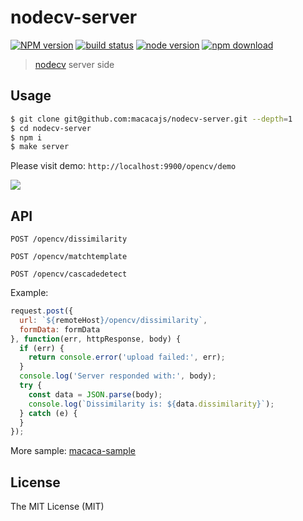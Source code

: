 # nodecv-server

[![NPM version][npm-image]][npm-url]
[![build status][travis-image]][travis-url]
[![node version][node-image]][node-url]
[![npm download][download-image]][download-url]

[npm-image]: https://img.shields.io/npm/v/nodecv-server.svg?style=flat-square
[npm-url]: https://npmjs.org/package/nodecv-server
[travis-image]: https://img.shields.io/travis/macacajs/nodecv-server.svg?style=flat-square
[travis-url]: https://travis-ci.org/macacajs/nodecv-server
[node-image]: https://img.shields.io/badge/node.js-%3E=_6-green.svg?style=flat-square
[node-url]: http://nodejs.org/download/
[download-image]: https://img.shields.io/npm/dm/nodecv-server.svg?style=flat-square
[download-url]: https://npmjs.org/package/nodecv-server

> [nodecv](//github.com/xudafeng/nodecv) server side

## Usage

``` bash
$ git clone git@github.com:macacajs/nodecv-server.git --depth=1
$ cd nodecv-server
$ npm i
$ make server
```

Please visit demo: `http://localhost:9900/opencv/demo`

![](http://wx3.sinaimg.cn/large/6d308bd9gy1fek6oa9i3vj21kw0zrn4y.jpg)

## API


```
POST /opencv/dissimilarity
```

```
POST /opencv/matchtemplate
```

```
POST /opencv/cascadedetect
```

Example:

``` javascript
request.post({
  url: `${remoteHost}/opencv/dissimilarity`,
  formData: formData
}, function(err, httpResponse, body) {
  if (err) {
    return console.error('upload failed:', err);
  }
  console.log('Server responded with:', body);
  try {
    const data = JSON.parse(body);
    console.log(`Dissimilarity is: ${data.dissimilarity}`);
  } catch (e) {
  }
});
```

More sample: [macaca-sample](//github.com/macaca-sample)

## License

The MIT License (MIT)
